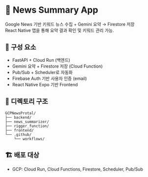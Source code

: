 # 📰 News Summary App

Google News 기반 키워드 뉴스 수집 + Gemini 요약 → Firestore 저장  
React Native 앱을 통해 요약 결과 확인 및 키워드 관리 가능.

## 🔧 구성 요소
- FastAPI + Cloud Run (백엔드)
- Gemini 요약 + Firestore 저장 (Cloud Function)
- Pub/Sub + Scheduler로 자동화
- Firebase Auth 기반 사용자 인증 (email)
- React Native Expo 기반 Frontend

## 📁 디렉토리 구조

```
GCPNewsProtal/
├── backend/
├── news_summarizer/
├── rigger_function/
├── frontend/
└── .github/
    └── workflows/
```

## 🏗️ 배포 대상
- GCP: Cloud Run, Cloud Functions, Firestore, Scheduler, Pub/Sub
